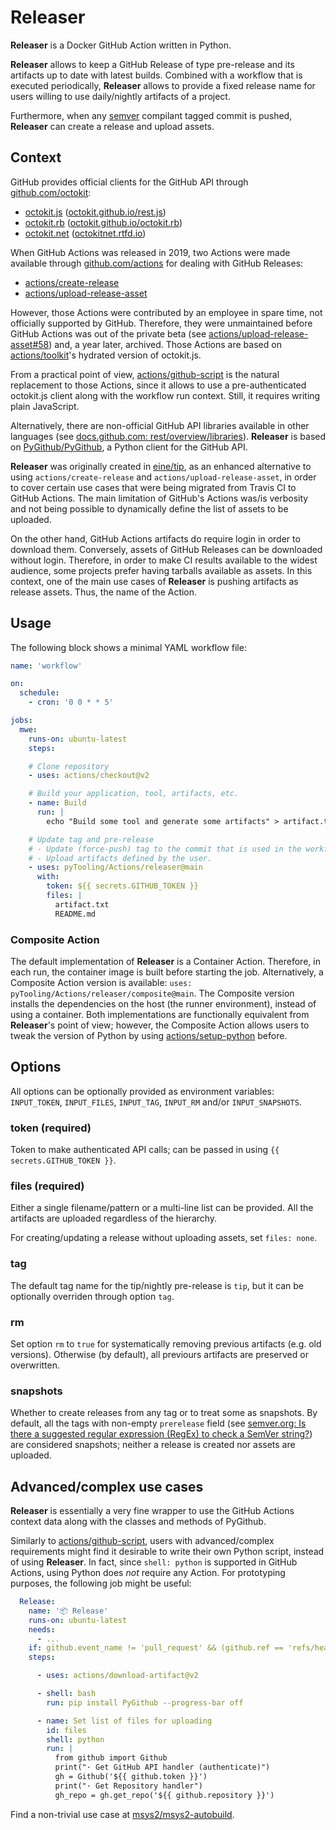 # Releaser

**Releaser** is a Docker GitHub Action written in Python.

**Releaser** allows to keep a GitHub Release of type pre-release and its artifacts up to date with latest builds.
Combined with a workflow that is executed periodically, **Releaser** allows to provide a fixed release name for users willing
to use daily/nightly artifacts of a project.

Furthermore, when any [semver](https://semver.org) compilant tagged commit is pushed, **Releaser** can create a release and
upload assets.

## Context

GitHub provides official clients for the GitHub API through [github.com/octokit](https://github.com/octokit):

- [octokit.js](https://github.com/octokit/octokit.js) ([octokit.github.io/rest.js](https://octokit.github.io/rest.js))
- [octokit.rb](https://github.com/octokit/octokit.rb) ([octokit.github.io/octokit.rb](http://octokit.github.io/octokit.rb))
- [octokit.net](https://github.com/octokit/octokit.net) ([octokitnet.rtfd.io](https://octokitnet.rtfd.io))

When GitHub Actions was released in 2019, two Actions were made available through [github.com/actions](https://github.com/actions) for dealing with GitHub Releases:

- [actions/create-release](https://github.com/actions/create-release)
- [actions/upload-release-asset](https://github.com/actions/upload-release-asset)

However, those Actions were contributed by an employee in spare time, not officially supported by GitHub.
Therefore, they were unmaintained before GitHub Actions was out of the private beta (see [actions/upload-release-asset#58](https://github.com/actions/upload-release-asset/issues/58)) and, a year later, archived.
Those Actions are based on [actions/toolkit](https://github.com/actions/toolkit)'s hydrated version of octokit.js.

From a practical point of view, [actions/github-script](https://github.com/actions/github-script) is the natural replacement to those Actions, since it allows to use a pre-authenticated octokit.js client along with the workflow run context.
Still, it requires writing plain JavaScript.

Alternatively, there are non-official GitHub API libraries available in other languages (see [docs.github.com: rest/overview/libraries](https://docs.github.com/en/rest/overview/libraries)).
**Releaser** is based on [PyGithub/PyGithub](https://github.com/PyGithub/PyGithub), a Python client for the GitHub API.

**Releaser** was originally created in [eine/tip](https://github.com/eine/tip), as an enhanced alternative to using
`actions/create-release` and `actions/upload-release-asset`, in order to cover certain use cases that were being
migrated from Travis CI to GitHub Actions.
The main limitation of GitHub's Actions was/is verbosity and not being possible to dynamically define the list of assets
to be uploaded.

On the other hand, GitHub Actions artifacts do require login in order to download them.
Conversely, assets of GitHub Releases can be downloaded without login.
Therefore, in order to make CI results available to the widest audience, some projects prefer having tarballs available
as assets.
In this context, one of the main use cases of **Releaser** is pushing artifacts as release assets.
Thus, the name of the Action.

## Usage

The following block shows a minimal YAML workflow file:

```yml
name: 'workflow'

on:
  schedule:
    - cron: '0 0 * * 5'

jobs:
  mwe:
    runs-on: ubuntu-latest
    steps:

    # Clone repository
    - uses: actions/checkout@v2

    # Build your application, tool, artifacts, etc.
    - name: Build
      run: |
        echo "Build some tool and generate some artifacts" > artifact.txt

    # Update tag and pre-release
    # - Update (force-push) tag to the commit that is used in the workflow.
    # - Upload artifacts defined by the user.
    - uses: pyTooling/Actions/releaser@main
      with:
        token: ${{ secrets.GITHUB_TOKEN }}
        files: |
          artifact.txt
          README.md
```

### Composite Action

The default implementation of **Releaser** is a Container Action.
Therefore, in each run, the container image is built before starting the job.
Alternatively, a Composite Action version is available: `uses: pyTooling/Actions/releaser/composite@main`.
The Composite version installs the dependencies on the host (the runner environment), instead of using a container.
Both implementations are functionally equivalent from **Releaser**'s point of view; however, the Composite Action allows users
to tweak the version of Python by using [actions/setup-python](https://github.com/actions/setup-python) before.

## Options

All options can be optionally provided as environment variables: `INPUT_TOKEN`, `INPUT_FILES`, `INPUT_TAG`, `INPUT_RM` and/or `INPUT_SNAPSHOTS`.

### token (required)

Token to make authenticated API calls; can be passed in using `{{ secrets.GITHUB_TOKEN }}`.

### files (required)

Either a single filename/pattern or a multi-line list can be provided. All the artifacts are uploaded regardless of the hierarchy.

For creating/updating a release without uploading assets, set `files: none`.

### tag

The default tag name for the tip/nightly pre-release is `tip`, but it can be optionally overriden through option `tag`.

### rm

Set option `rm` to `true` for systematically removing previous artifacts (e.g. old versions). Otherwise (by default), all previours artifacts are preserved or overwritten.

### snapshots

Whether to create releases from any tag or to treat some as snapshots. By default, all the tags with non-empty `prerelease` field (see [semver.org: Is there a suggested regular expression (RegEx) to check a SemVer string?](https://semver.org/#is-there-a-suggested-regular-expression-regex-to-check-a-semver-string)) are considered snapshots; neither a release is created nor assets are uploaded.

## Advanced/complex use cases

**Releaser** is essentially a very fine wrapper to use the GitHub Actions context data along with the classes
and methods of PyGithub.

Similarly to [actions/github-script](https://github.com/actions/github-script), users with advanced/complex requirements might find it desirable to write their own Python script, instead of using **Releaser**.
In fact, since `shell: python` is supported in GitHub Actions, using Python does *not* require any Action.
For prototyping purposes, the following job might be useful:

```yml
  Release:
    name: '📦 Release'
    runs-on: ubuntu-latest
    needs:
      - ...
    if: github.event_name != 'pull_request' && (github.ref == 'refs/heads/master' || contains(github.ref, 'refs/tags/'))
    steps:

      - uses: actions/download-artifact@v2

      - shell: bash
        run: pip install PyGithub --progress-bar off

      - name: Set list of files for uploading
        id: files
        shell: python
        run: |
          from github import Github
          print("· Get GitHub API handler (authenticate)")
          gh = Github('${{ github.token }}')
          print("· Get Repository handler")
          gh_repo = gh.get_repo('${{ github.repository }}')
```

Find a non-trivial use case at [msys2/msys2-autobuild](https://github.com/msys2/msys2-autobuild).
